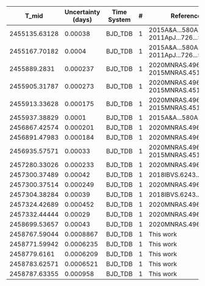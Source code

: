 |T_mid        |Uncertainty (days)|Time System|#  |Reference           |
|-------------|------------------|-----------|---|--------------------|
|2455135.63128|0.00038           |BJD_TDB    |1  |2015A&A...580A..60M; 2011ApJ...726...52H|
|2455167.70182|0.0004            |BJD_TDB    |1  |2015A&A...580A..60M; 2011ApJ...726...52H|
|2455889.2831 |0.000237          |BJD_TDB    |1  |2020MNRAS.496.4174B; 2015MNRAS.451.4060S|
|2455905.31787|0.000273          |BJD_TDB    |1  |2020MNRAS.496.4174B; 2015MNRAS.451.4060S|
|2455913.33628|0.000175          |BJD_TDB    |1  |2020MNRAS.496.4174B; 2015MNRAS.451.4060S|
|2455937.38829|0.0001            |BJD_TDB    |1  |2015A&A...580A..60M |
|2456867.42574|0.000201          |BJD_TDB    |1  |2020MNRAS.496.4174B |
|2456891.47983|0.000184          |BJD_TDB    |1  |2020MNRAS.496.4174B |
|2456935.57571|0.00033           |BJD_TDB    |1  |2020MNRAS.496.4174B; 2015MNRAS.451.4060S|
|2457280.33026|0.000233          |BJD_TDB    |1  |2020MNRAS.496.4174B |
|2457300.37489|0.00042           |BJD_TDB    |1  |2018IBVS.6243....1M |
|2457300.37514|0.000249          |BJD_TDB    |1  |2020MNRAS.496.4174B |
|2457304.38284|0.00039           |BJD_TDB    |1  |2018IBVS.6243....1M |
|2457324.42689|0.000452          |BJD_TDB    |1  |2020MNRAS.496.4174B |
|2457332.44444|0.00029           |BJD_TDB    |1  |2020MNRAS.496.4174B |
|2458699.53657|0.00043           |BJD_TDB    |1  |2020MNRAS.496.4174B |
|2458767.59044|0.0008867         |BJD_TDB    |1  |This work           |
|2458771.59942|0.0006235         |BJD_TDB    |1  |This work           |
|2458779.6161 |0.0006209         |BJD_TDB    |1  |This work           |
|2458783.62571|0.0006521         |BJD_TDB    |1  |This work           |
|2458787.63355|0.000958          |BJD_TDB    |1  |This work           |
